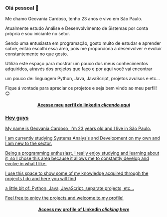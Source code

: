 ### Olá pessoal 👋
Me chamo Geovania Cardoso, tenho 23 anos e vivo em São Paulo.

Atualmente estudo Análise e Desenvolvimento de Sistemas por conta própria e sou iniciante no setor.

Sendo uma entusiasta em programação, gosto muito de estudar e aprender sobre, então escolhi essa área, pois me proporciona a desenvolver e evoluir constantemente no que gosto.

Utilizo este espaço para mostrar um pouco dos meus conhecimentos adquiridos, através dos projetos que faço e por aqui você vai encontrar 

um pouco de: linguagem Python, Java, JavaScript, projetos avulsos e etc... 

Fique á vontade para apreciar os projetos e seja bem vindo ao meu perfil! 😊 

<h4 align="center"><a href="https://www.linkedin.com/in/geovania-cardoso-96a047177/">Acesse meu perfil do linkedin <i> clicando aqui</i></h4>



### Hey guys
My name is Geovania Cardoso, I'm 23 years old and I live in São Paulo.

I am currently studying Systems Analysis and Development on my own and I am new to the sector.

Being a programming enthusiast, I really enjoy studying and learning about it, so I chose this area because it allows me to constantly develop and evolve in what I like.

I use this space to show some of my knowledge acquired through the projects I do and here you will find 

a little bit of: Python, Java, JavaScript, separate projects, etc... 

Feel free to enjoy the projects and welcome to my profile!
  
<h4 align="center"><a href="https://www.linkedin.com/in/geovania-cardoso-96a047177/">Access my profile of Linkedin <i> clicking here</i></h4>
